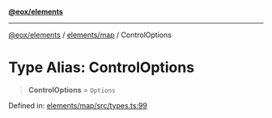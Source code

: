 [**@eox/elements**](../../../README.md)

***

[@eox/elements](../../../modules.md) / [elements/map](../README.md) / ControlOptions

# Type Alias: ControlOptions

> **ControlOptions** = `Options`

Defined in: [elements/map/src/types.ts:99](https://github.com/EOX-A/EOxElements/blob/ca51b63a9bb0be7232536206856b85340431bcbd/elements/map/src/types.ts#L99)
